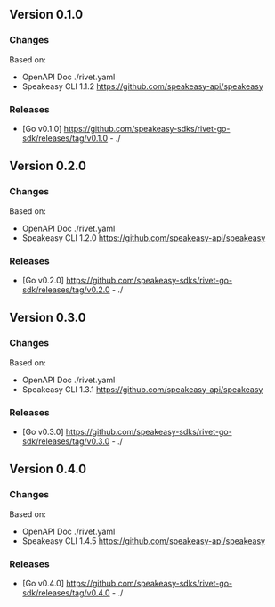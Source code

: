 

## Version 0.1.0
### Changes
Based on:
- OpenAPI Doc  ./rivet.yaml
- Speakeasy CLI 1.1.2 https://github.com/speakeasy-api/speakeasy
### Releases
- [Go v0.1.0] https://github.com/speakeasy-sdks/rivet-go-sdk/releases/tag/v0.1.0 - ./

## Version 0.2.0
### Changes
Based on:
- OpenAPI Doc  ./rivet.yaml
- Speakeasy CLI 1.2.0 https://github.com/speakeasy-api/speakeasy
### Releases
- [Go v0.2.0] https://github.com/speakeasy-sdks/rivet-go-sdk/releases/tag/v0.2.0 - ./

## Version 0.3.0
### Changes
Based on:
- OpenAPI Doc  ./rivet.yaml
- Speakeasy CLI 1.3.1 https://github.com/speakeasy-api/speakeasy
### Releases
- [Go v0.3.0] https://github.com/speakeasy-sdks/rivet-go-sdk/releases/tag/v0.3.0 - ./

## Version 0.4.0
### Changes
Based on:
- OpenAPI Doc  ./rivet.yaml
- Speakeasy CLI 1.4.5 https://github.com/speakeasy-api/speakeasy
### Releases
- [Go v0.4.0] https://github.com/speakeasy-sdks/rivet-go-sdk/releases/tag/v0.4.0 - ./